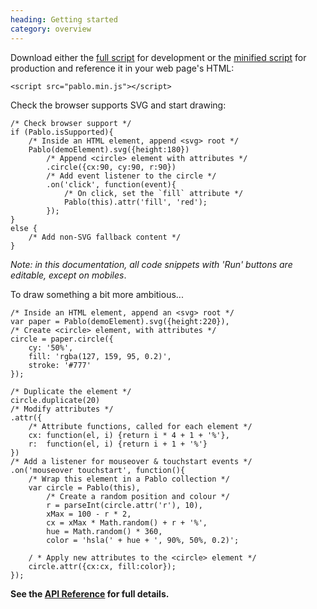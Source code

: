 ```yaml
--- 
heading: Getting started
category: overview
---
```


Download either the <a href="http://pablojs.com/downloads/pablo.js" target="_blank">full script</a> for development or the <a href="http://pablojs.com/downloads/pablo.min.js" target="_blank">minified script</a> for production and reference it in your web page's HTML:

    <script src="pablo.min.js"></script>

Check the browser supports SVG <a id="has-browser-support" href="http://caniuse.com/#search=svg" target="_blank"> </a> and start drawing:

<script>
    if ('addEventListener' in document){
        document.addEventListener('DOMContentLoaded', function(){
            isSupportedText = Pablo.isSupported ? ' (yours does)' : " (yours doesn't)";
            document.getElementById('has-browser-support').textContent = isSupportedText;
        }, false);
    }
</script>

    /* Check browser support */
    if (Pablo.isSupported){
        /* Inside an HTML element, append <svg> root */
        Pablo(demoElement).svg({height:180})
            /* Append <circle> element with attributes */
            .circle({cx:90, cy:90, r:90})
            /* Add event listener to the circle */
            .on('click', function(event){
                /* On click, set the `fill` attribute */
                Pablo(this).attr('fill', 'red');
            });
    }
    else {
        /* Add non-SVG fallback content */
    }

_Note: in this documentation, all code snippets with 'Run' buttons are editable, except on mobiles_.

To draw something a bit more ambitious... 

    /* Inside an HTML element, append an <svg> root */
    var paper = Pablo(demoElement).svg({height:220}),
    /* Create <circle> element, with attributes */
    circle = paper.circle({
        cy: '50%',
        fill: 'rgba(127, 159, 95, 0.2)',
        stroke: '#777'
    });

    /* Duplicate the element */
    circle.duplicate(20)
    /* Modify attributes */
    .attr({
        /* Attribute functions, called for each element */
        cx: function(el, i) {return i * 4 + 1 + '%'},
        r:  function(el, i) {return i + 1 + '%'}
    })
    /* Add a listener for mouseover & touchstart events */
    .on('mouseover touchstart', function(){
        /* Wrap this element in a Pablo collection */
        var circle = Pablo(this),
            /* Create a random position and colour */
            r = parseInt(circle.attr('r'), 10),
            xMax = 100 - r * 2,
            cx = xMax * Math.random() + r + '%',
            hue = Math.random() * 360,
            color = 'hsla(' + hue + ', 90%, 50%, 0.2)';

        / * Apply new attributes to the <circle> element */
        circle.attr({cx:cx, fill:color});
    });

<script>
// Toggle show/hide for the previous code example
(function(){
    if ('addEventListener' in document){
        var pElems = document.getElementsByTagName('p'),
            p = pElems[pElems.length - 1];

        document.addEventListener('DOMContentLoaded', function(){
            var jQuery = satya.jQuery,
                control = jQuery('<a>(show)</a>').appendTo(p),
                content = jQuery(p).next().hide(),
                hidden = true;

            control.on('click', function(){
                hidden = !hidden;
                if (hidden){
                    control.text('(show)');
                    content.slideUp();
                }
                else {
                    control.text('(hide)');
                    content.slideDown();
                }
            });
        }, false);
    }
}());
</script>

**See the [API Reference][api] for full details.**


[pablo-site]: http://pablojs.com
[api]: http://pablojs.com/api/